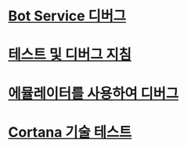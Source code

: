# [Bot Service 디버그](../bot-service-debug-bot.md)
# [테스트 및 디버그 지침](../v4sdk/bot-builder-testing-debugging.md)
# [에뮬레이터를 사용하여 디버그](../bot-service-debug-emulator.md)
# [Cortana 기술 테스트](../bot-service-debug-cortana-skill.md)